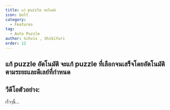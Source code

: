 ```yaml
---
title: แก้ puzzle อัตโนมัติ
icon: bolt
category:
  - Features
tag:
  - Auto Puzzle
author: Schvis , ShikiYuri 
order: 12
---
```


## แก้ puzzle อัตโนมัติ จะแก้ puzzle ที่เลือกจนเสร็จโดยอัตโนมัติตามระยะและดีเลย์ที่กำหนด

## วีดีโอตัวอย่าง:
เร็วๆนี้...